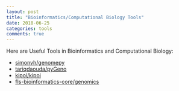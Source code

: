 ```yaml
---
layout: post
title: "Bioinformatics/Computational Biology Tools"
date: 2018-06-25
categories: tools
comments: true
---
```


Here are Useful Tools in Bioinformatics and Computational Biology:

- [simonvh/genomepy](https://github.com/simonvh/genomepy)
- [tariqdaouda/pyGeno](https://github.com/tariqdaouda/pyGeno)
- [kipoi/kipoi](https://github.com/kipoi/kipoi)
- [fls-bioinformatics-core/genomics](https://github.com/fls-bioinformatics-core/genomics)
